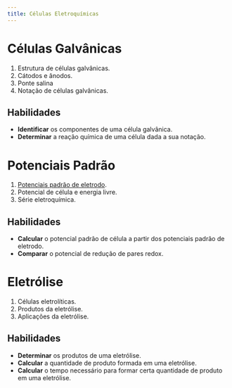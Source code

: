 ```yaml
---
title: Células Eletroquímicas
---
```


# Células Galvânicas

1. Estrutura de células galvânicas.
2. Cátodos e ânodos.
3. Ponte salina
4. Notação de células galvânicas.

## Habilidades

- **Identificar** os componentes de uma célula galvânica.
- **Determinar** a reação química de uma célula dada a sua notação.

# Potenciais Padrão

1. [Potenciais padrão de eletrodo](https://goldbook.iupac.org/terms/view/S05912).
2. Potencial de célula e energia livre.
3. Série eletroquímica.

## Habilidades

- **Calcular** o potencial padrão de célula a partir dos potenciais padrão de eletrodo.
- **Comparar** o potencial de redução de pares redox.

# Eletrólise

1. Células eletrolíticas.
2. Produtos da eletrólise.
3. Aplicações da eletrólise.

## Habilidades

- **Determinar** os produtos de uma eletrólise.
- **Calcular** a quantidade de produto formada em uma eletrólise.
- **Calcular** o tempo necessário para formar certa quantidade de produto em uma eletrólise.
